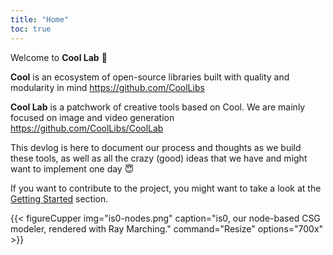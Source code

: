 ```yaml
---
title: "Home"
toc: true
---
```


Welcome to **Cool Lab** 🥳

**Cool** is an ecosystem of open-source libraries built with quality and modularity in mind
https://github.com/CoolLibs

**Cool Lab** is a patchwork of creative tools based on Cool. We are mainly focused on image and video generation
https://github.com/CoolLibs/CoolLab

This devlog is here to document our process and thoughts as we build these tools, as well as all the crazy (good) ideas that we have and might want to implement one day 😇

If you want to contribute to the project, you might want to take a look at the [Getting Started](./getting-started) section.

{{< figureCupper
img="is0-nodes.png" 
caption="is0, our node-based CSG modeler, rendered with Ray Marching." 
command="Resize" 
options="700x" >}}